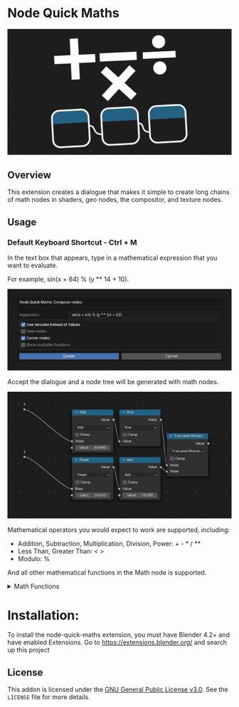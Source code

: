# Node Quick Maths

![banner image](<images/banner.png>)


## Overview
This extension creates a dialogue that makes it simple to create long chains of math nodes in shaders, geo nodes, the compositor, and texture nodes.


## Usage

### Default Keyboard Shortcut - Ctrl + M

In the text box that appears, type in a mathematical expression that you want to evaluate. 

For example, sin(x + 64) % (y ** 14 + 10). 

![compose dialogue demo](<images/Screenshot 2024-06-29 190334.png>)

Accept the dialogue and a node tree will be generated with math nodes.

![compose result demo](<images/Screenshot 2024-06-29 190342.png>)

Mathematical operators you would expect to work are supported, including:
- Addition, Subtraction, Multiplication, Division, Power: + - * / **
- Less Than, Greater Than: < >
- Modulo: %

And all other mathematical functions in the Math node is supported.
<details>
<summary>Math Functions</summary>

  
- Logarithm: log(x[, base])
- Square Root: sqrt(x)
- Abs: abs(x)
- Exponential: exp(x)
### Comparison
- Min: min(x, y)
- Max: max(x, y)
- Compare: cmp(x, y, z)
- Smooth Min: smin(x, y, z)
- Smooth Max: smax(x, y, z)
### Rounding
- Round: round(x)
- Floor: floor(x)
- Ceil: ceil(x)
- Truncate: trunc(x) or int(x)
- Fraction: frac(x)
- Floored Modulo: fmod(x, y)
- Wrap: wrap(x, y, z)
- Snap: snap(x, y)
- Ping-Pong: pingpong(x, y)
### Trig
- Sin: sin(x)
- Cos: cos(x)
- Tan: tan(x)
- Arcsine: asin(x)
- Arccosine: acos(x)
- Arctangent: atan(x)
- Arctan2: atan2(x)
- Hyperbolic Sine: sinh(x)
- Hyperbolic Cosine: cosh(x)
- Hyperbolic Tangent: tanh(x)
### Conversion
- To Radians: rad(degx)
- To Degrees: deg(radx)
</details>




# Installation:

To install the node-quick-maths extension, you must have Blender 4.2+ and have enabled Extensions.
Go to https://extensions.blender.org/ and search up this project

## License

This addon is licensed under the [GNU General Public License v3.0](https://www.gnu.org/licenses/gpl-3.0.html). See the `LICENSE` file for more details.
